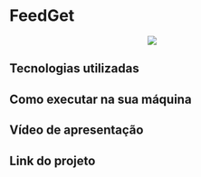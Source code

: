 # FeedGet

<div align="center">
<img heigth="180 em" src="https://user-images.githubusercontent.com/74268252/166290847-f27b34c2-4681-4513-bbfb-067e233ffaa9.png"/>
</div>

## Tecnologias utilizadas

## Como executar na sua máquina

## Vídeo de apresentação

## Link do projeto
